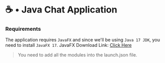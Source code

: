 # ☕ • Java Chat Application
### Requirements
The application requires `JavaFX` and since we'll be using `Java 17 JDK`, you need to install `JavaFX 17`.
JavaFX Download Link: <a href="https://gluonhq.com/products/javafx/">Click Here</a>
> You need to add all the modules into the launch.json file.